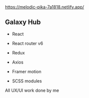 https://melodic-pika-7a1818.netlify.app/

## Galaxy Hub

- React
- React router v6

- Redux
- Axios

- Framer motion
- SCSS modules

All UX/UI work done by me
